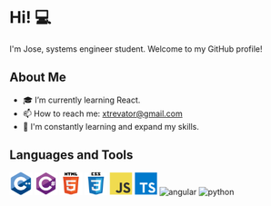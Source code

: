 # Hi! 💻
I'm Jose, systems engineer student. Welcome to my GitHub profile!

## About Me
- 🎓 I’m currently learning React.
- 📫 How to reach me: xtrevator@gmail.com
- 🌱 I'm constantly learning and expand my skills.
  
## Languages and Tools
<p align="left">
  <img alt="c++" width="40px" height="auto" src="https://raw.githubusercontent.com/devicons/devicon/master/icons/cplusplus/cplusplus-original.svg"/>
  <img alt="c++" width="40px" height="auto" src="https://raw.githubusercontent.com/devicons/devicon/master/icons/csharp/csharp-original.svg"/>
  <img alt="html" width="40px" height="auto" src="https://raw.githubusercontent.com/devicons/devicon/master/icons/html5/html5-original-wordmark.svg"/>
  <img alt="css" width="40px" height="auto" src="https://raw.githubusercontent.com/devicons/devicon/master/icons/css3/css3-original-wordmark.svg"/>
  <img alt="js" width="40px" height="auto" src="https://raw.githubusercontent.com/devicons/devicon/master/icons/javascript/javascript-original.svg"/>
  <img alt="ts" width="40px" height="auto" src="https://raw.githubusercontent.com/devicons/devicon/master/icons/typescript/typescript-original.svg"/>
  <img alt="angular" width="40px" height="auto" src="https://upload.wikimedia.org/wikipedia/commons/thumb/c/cf/Angular_full_color_logo.svg/1200px-Angular_full_color_logo.svg.png"/>
  <img alt="python" width="40px" height="auto" src="https://upload.wikimedia.org/wikipedia/commons/thumb/c/c3/Python-logo-notext.svg/1200px-Python-logo-notext.svg.png"/>
</p>
<!--
*4u6u570/4u6u570* is a ✨ special ✨ repository because its `README.md` (this file) appears on your GitHub profile.

- 🔭 I’m currently working on WordPress projects.
- 🌱 I’m currently learning MERN & UX/UI.
- 👯 I’m looking to collaborate on Open Source projects.
- 💬 Ask me about ...
- 📫 How to reach me: augustosalazar[at]outlook.com
- 😄 Pronouns: He/Him
- ⚡ Fun fact: Time is inexorable.
-->
